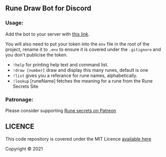 ## Rune Draw Bot for Discord ##

### Usage: ###

Add the bot to your server with [this link](https://discord.com/api/oauth2/authorize?client_id=714237973486633031&permissions=18432&scope=bot).

You will also need to put your token into the `env` file in the root of the project,
rename it to `.env` to ensure it is covered under the `.gitignore` and you don't
publicise the token.

- `!help` for printing help text and command list.
- `!draw [number]`  draw and display this many runes, default is one
- `!list` gives you a referance for rune names, alphabetically.
- `!lookup` [runeName] fetches the meaning for a rune from the Rune Secrets Site

### Patronage: ###

Please consider supporting [Rune secrets on Patreon](https://patreon.com/tyriel)

## LICENCE ##

This code repository is covered under the MIT Licence [available here](./LICENCE)

Copyright © 2021
